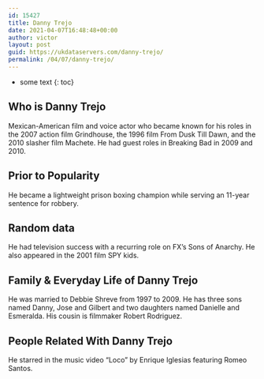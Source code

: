 ```yaml
---
id: 15427
title: Danny Trejo
date: 2021-04-07T16:48:48+00:00
author: victor
layout: post
guid: https://ukdataservers.com/danny-trejo/
permalink: /04/07/danny-trejo/
---
```


* some text
{: toc}


## Who is Danny Trejo



Mexican-American film and voice actor who became known for his roles in the 2007 action film Grindhouse, the 1996 film From Dusk Till Dawn, and the 2010 slasher film Machete. He had guest roles in Breaking Bad in 2009 and 2010. 

                
                
                
## Prior to Popularity



He became a lightweight prison boxing champion while serving an 11-year sentence for robbery. 

                
                
                
## Random data



He had television success with a recurring role on FX&#8217;s Sons of Anarchy. He also appeared in the 2001 film SPY kids. 

                
                
                
## Family & Everyday Life of Danny Trejo



He was married to Debbie Shreve from 1997 to 2009. He has three sons named Danny, Jose and Gilbert and two daughters named Danielle and Esmeralda. His cousin is filmmaker Robert Rodriguez. 

                
                
                
## People Related With Danny Trejo



He starred in the music video &#8220;Loco&#8221; by Enrique Iglesias featuring Romeo Santos. 

                
              
            
          
          
          